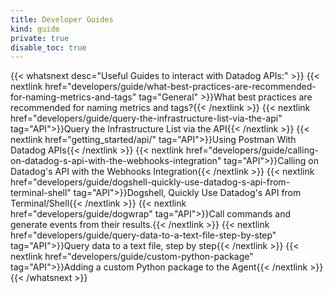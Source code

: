 ```yaml
---
title: Developer Guides
kind: guide
private: true
disable_toc: true
---
```


{{< whatsnext desc="Useful Guides to interact with Datadog APIs:" >}}
    {{< nextlink href="developers/guide/what-best-practices-are-recommended-for-naming-metrics-and-tags" tag="General" >}}What best practices are recommended for naming metrics and tags?{{< /nextlink >}}
    {{< nextlink href="developers/guide/query-the-infrastructure-list-via-the-api" tag="API">}}Query the Infrastructure List via the API{{< /nextlink >}}
    {{< nextlink href="getting_started/api/" tag="API">}}Using Postman With Datadog APIs{{< /nextlink >}}
    {{< nextlink href="developers/guide/calling-on-datadog-s-api-with-the-webhooks-integration" tag="API">}}Calling on Datadog's API with the Webhooks Integration{{< /nextlink >}}
    {{< nextlink href="developers/guide/dogshell-quickly-use-datadog-s-api-from-terminal-shell" tag="API">}}Dogshell, Quickly Use Datadog's API from Terminal/Shell{{< /nextlink >}}
    {{< nextlink href="developers/guide/dogwrap" tag="API">}}Call commands and generate events from their results.{{< /nextlink >}}
    {{< nextlink href="developers/guide/query-data-to-a-text-file-step-by-step" tag="API">}}Query data to a text file, step by step{{< /nextlink >}}
    {{< nextlink href="developers/guide/custom-python-package" tag="API">}}Adding a custom Python package to the Agent{{< /nextlink >}}
{{< /whatsnext >}}
